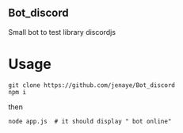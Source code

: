 ## Bot_discord

Small bot to test library discordjs 

# Usage #

```
git clone https://github.com/jenaye/Bot_discord
npm i
```

then 

```
node app.js  # it should display " bot online"
```
